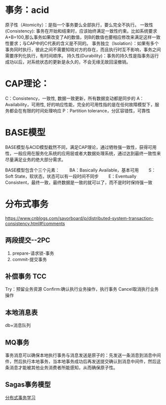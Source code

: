 
# 事务：acid
原子性（Atomicity）：是指一个事务要么全部执行，要么完全不执行。
一致性(Consistency): 事务在开始和结束时，应该始终满足一致性约束。比如系统要求A+B=100,那么事务如果改变了A的数值，则B的数值也要相应修改来满足这样一致性要求；与CAP中的C代表的含义是不同的。
事务独立（Isolation）：如果有多个事务同时执行，彼此之间不需要知晓对方的存在，而且执行时互不影响，事务之间需要序列化执行，有时间顺序。
持久性(Durability)：事务的持久性是指事务运行成功以后，对系统状态的更新是永久的，不会无缘无故回滚撤销。

# CAP理论：
C：Consistency，一致性, 数据一致更新，所有数据变动都是同步的
A：Availability，可用性, 好的响应性能，完全的可用性指的是在任何故障模型下，服务都会在有限的时间处理响应
P：Partition tolerance，分区容错性，可靠性


# BASE模型
BASE模型与ACID模型截然不同，满足CAP理论，通过牺牲强一致性，获得可用性，一般应用在服务化系统的应用层或者大数据处理系统，通过达到最终一致性来尽量满足业务的绝大部分需求。 

BASE模型包含个三个元素：
　　BA：Basically Available，基本可用
　　S：Soft State，软状态，状态可以有一段时间不同步
　　E：Eventually Consistent，最终一致，最终数据是一致的就可以了，而不是时时保持强一致

# 分布式事务
https://www.cnblogs.com/savorboard/p/distributed-system-transaction-consistency.html#!comments
 ## 两段提交--2PC
1. prepare-请求锁-事务
2. commit-提交事务
 ## 补偿事务 TCC
 Try：预留业务资源
 Confirm:确认执行业务操作，执行事务
 Cancel取消执行业务操作
 ## 本地消息表
 db+消息队列
 ## MQ事务
事务消息可以确保本地执行事务与消息发送是原子的：先发送一条消息到消息中间件，然后执行本地事务，当本地事务成功后再发送提交确认到消息中间件，然后这条消息才能被其他业务消费者所能感知，从而确保原子性。

 ## Sagas事务模型

[分布式事务学习](https://blog.csdn.net/qq_27384769/article/details/79302497)